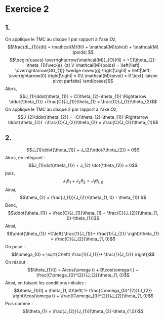 # Exercice 2
## 1.
On applique le TMC au disque 1 par rapport à l'axe $Oz$, 
$$\frac{dL_{1}}{dt} = \mathcal{M}(fil) + \mathcal{M}(pivot) + \mathcal{M}(poids) $$
$$\begin{cases}
\overrightarrow{\mathcal{M}}_{O}(fil) = +C(\theta_{2}-\theta_{1})\vec{e}_{z} \\
\mathcal{M}(poids) = \left|\left| \overrightarrow{OG_{1}} \wedge m\vec{g} \right|\right| = \left|\left| \overrightarrow{0} \right|\right| = 0\\
\mathcal{M}(pivot) = 0 \text{ liaison pivot parfaite}
\end{cases}$$
Alors, 
$$J_{1}\ddot{\theta_{1}} = C(\theta_{2}-\theta_{1}) \Rightarrow \ddot{\theta_{1}} +\frac{C}{J_{1}}\theta_{1} = \frac{C}{J_{1}}\theta_{2}$$
On applique le TMC au disque 2 par rapport à l'axe $Oz$, 
$$J_{2}\ddot{\theta_{2}} = -C(\theta_{2}-\theta_{1}) \Rightarrow \ddot{\theta_{2}} +\frac{C}{J_{2}}\theta_{2} = \frac{C}{J_{2}}\theta_{1}$$

## 2.
$$J_{1}\ddot{\theta_{1}} + J_{2}\ddot{\theta_{2}} = 0$$
Alors, en intégrant : 
$$J_{1}\dot{\theta_{1}} + J_{2} \dot{\theta_{2}} = 0$$
puis, 
$$J_{1}{\theta_{1}} + J_{2}\theta_{2} = J_{1}\theta_{1, 0}$$
Ainsi, 
$$\theta_{2} = \frac{J_{1}}{J_{2}}(\theta_{1, 0} - \theta_{1}) $$
Donc, 
$$\ddot{\theta_{1}} + \frac{C}{J_{1}}\theta_{1} = \frac{C}{J_{2}}(\theta_{1, 0}-\theta_{1})$$
Ainsi, 
$$\ddot{\theta_{1}} +C\left( \frac{1}{J_{1}}+ \frac{1}{J_{2}} \right)\theta_{1} = \frac{C}{J_{2}}\theta_{1, 0}$$
On pose : 
$$\omega_{0} = \sqrt{C\left( \frac{1}{J_{1}}+ \frac{1}{J_{2}} \right)}$$
On résout : 
$$\theta_{1}(t) = A\cos(\omega t) + B\cos(\omega t ) + \frac{C\omega_{0}^{2}}{J_{2}}\theta_{1, 0}$$
Ainsi, en faisant les conditions initiales : 
$$\theta_{1}(t) = \theta_{1, 0}\left( 1- \frac{C\omega_{0}^{2}}{J_{2}} \right)\cos(\omega t) + \frac{C\omega_{0}^{2}}{J_{2}}\theta_{1, 0}$$
Puis comme : 
$$\theta_{1} = \frac{J_{2}}{J_{1}}(\theta_{2}-\theta_{1,0})$$
